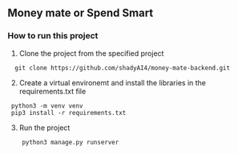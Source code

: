 ## Money mate or Spend Smart

### How to run this project 

1. Clone the project from the specified project
  ```
    git clone https://github.com/shadyAI4/money-mate-backend.git
 ```

2. Create a virtual environemt and install the libraries in the requirements.txt file
```
 python3 -m venv venv
 pip3 install -r requirements.txt
```

3. Run the project 
```
    python3 manage.py runserver
```